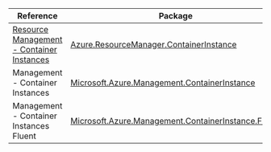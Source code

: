 | Reference | Package | Source |
|---|---|---|
|[Resource Management - Container Instances](resourcemanager.containerinstance-readme.md)|[Azure.ResourceManager.ContainerInstance](https://www.nuget.org/packages/Azure.ResourceManager.ContainerInstance)|[Github](https://github.com/Azure/azure-sdk-for-net/blob/main/sdk/containerinstance/Azure.ResourceManager.ContainerInstance)|
|Management - Container Instances|[Microsoft.Azure.Management.ContainerInstance](https://www.nuget.org/packages/Microsoft.Azure.Management.ContainerInstance)|[Github](https://github.com/Azure/azure-sdk-for-net)|
|Management - Container Instances Fluent|[Microsoft.Azure.Management.ContainerInstance.Fluent](https://www.nuget.org/packages/Microsoft.Azure.Management.ContainerInstance.Fluent)|[Github](https://github.com/Azure/azure-sdk-for-net)|
